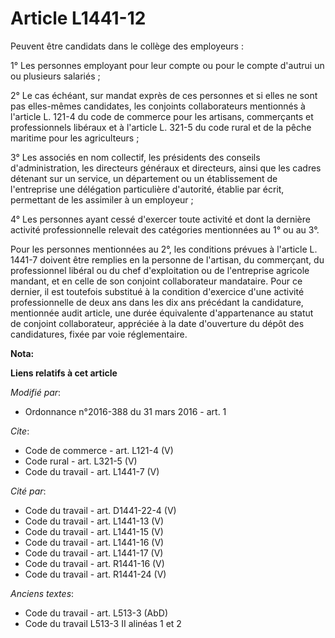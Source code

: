 # Article L1441-12

Peuvent être candidats dans le collège des employeurs : 

1° Les personnes employant pour leur compte ou pour le compte d'autrui un ou plusieurs salariés ; 

2° Le cas échéant, sur mandat exprès de ces personnes et si elles ne sont pas elles-mêmes candidates, les conjoints
collaborateurs mentionnés à l'article L. 121-4 du code de commerce pour les artisans, commerçants et professionnels libéraux
et à l'article L. 321-5 du code rural et de la pêche maritime pour les agriculteurs ; 

3° Les associés en nom collectif, les présidents des conseils d'administration, les directeurs généraux et directeurs, ainsi
que les cadres détenant sur un service, un département ou un établissement de l'entreprise une délégation particulière
d'autorité, établie par écrit, permettant de les assimiler à un employeur ; 

4° Les personnes ayant cessé d'exercer toute activité et dont la dernière activité professionnelle relevait des catégories
mentionnées au 1° ou au 3°. 

Pour les personnes mentionnées au 2°, les conditions prévues à l'article L. 1441-7 doivent être remplies en la personne de
l'artisan, du commerçant, du professionnel libéral ou du chef d'exploitation ou de l'entreprise agricole mandant, et en celle
de son conjoint collaborateur mandataire. Pour ce dernier, il est toutefois substitué à la condition d'exercice d'une
activité professionnelle de deux ans dans les dix ans précédant la candidature, mentionnée audit article, une durée
équivalente d'appartenance au statut de conjoint collaborateur, appréciée à la date d'ouverture du dépôt des candidatures,
fixée par voie réglementaire.

**Nota:**



**Liens relatifs à cet article**

_Modifié par_:

  - Ordonnance n°2016-388 du 31 mars 2016 - art. 1

_Cite_:

  - Code de commerce - art. L121-4 (V)
  - Code rural - art. L321-5 (V)
  - Code du travail - art. L1441-7 (V)

_Cité par_:

  - Code du travail - art. D1441-22-4 (V)
  - Code du travail - art. L1441-13 (V)
  - Code du travail - art. L1441-15 (V)
  - Code du travail - art. L1441-16 (V)
  - Code du travail - art. L1441-17 (V)
  - Code du travail - art. R1441-16 (V)
  - Code du travail - art. R1441-24 (V)

_Anciens textes_:

  - Code du travail - art. L513-3 (AbD)
  - Code du travail L513-3 II alinéas 1 et 2
